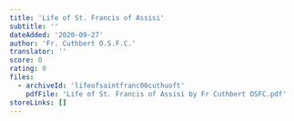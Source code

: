 ```yaml
---
title: 'Life of St. Francis of Assisi'
subtitle: ''
dateAdded: '2020-09-27'
author: 'Fr. Cuthbert O.S.F.C.'
translator: ''
score: 0
rating: 0
files:
  - archiveId: 'lifeofsaintfranc00cuthuoft'
    pdfFile: 'Life of St. Francis of Assisi by Fr Cuthbert OSFC.pdf'
storeLinks: []
---
```


